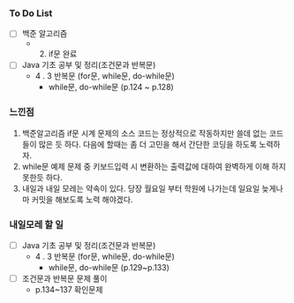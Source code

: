 ### To Do List

- [ ] 백준 알고리즘
  - 2. if문 완료
- [ ] Java 기초 공부 및 정리(조건문과 반복문)
  - 4 . 3 반복문 (for문, while문, do-while문) 
    - while문, do-while문 (p.124 ~ p.128)



### 느낀점

1. 백준알고리즘 if문 시계 문제의 소스 코드는 정상적으로 작동하지만 쓸데 없는 코드들이 많은 듯 하다. 다음에 할때는 좀 더 고민을 해서 간단한 코딩을 하도록 노력하자.
2. while문 예제 문제 중 키보드입력 시 변환하는 출력값에 대하여 완벽하게 이해 하지 못한듯 하다.
3. 내일과 내일 모레는 약속이 있다. 당장 월요일 부터 학원에 나가는데 일요일 늦게나마 커밋을 해보도록 노력 해야겠다.



### 내일모레 할 일

- [ ] Java 기초 공부 및 정리(조건문과 반복문)
  - 4 . 3 반복문 (for문, while문, do-while문) 
    - while문, do-while문 (p.129~p.133)
- [ ] 조건문과 반복문 문제 풀이
  - p.134~137 확인문제
